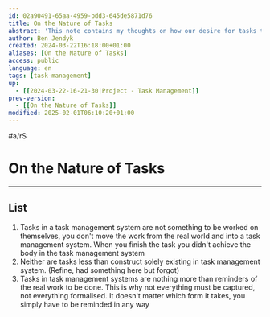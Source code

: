 ```yaml
---
id: 02a90491-65aa-4959-bdd3-645de5871d76
title: On the Nature of Tasks
abstract: 'This note contains my thoughts on how our desire for tasks to be trackable has lead to the abstraction of them in a way that distorts our perception of them away from the underlying "thing to do" to a clickable concept.'
author: Ben Jendyk
created: 2024-03-22T16:18:00+01:00
aliases: [On the Nature of Tasks]
access: public
language: en
tags: [task-management]
up:
  - [[2024-03-22-16-21-30|Project - Task Management]]
prev-version:
  - [[On the Nature of Tasks]]
modified: 2025-02-01T06:10:20+01:00
---
```


#a/rS

# On the Nature of Tasks

---

## List

1. Tasks in a task management system are not something to be worked on themselves, you don't move the work from the real world and into a task management system. When you finish the task you didn't achieve the body in the task management system
2. Neither are tasks less than construct solely existing in task management system. (Refine, had something here but forgot)
3. Tasks in task management systems are nothing more than reminders of the real work to be done. This is why not everything must be captured, not everything formalised. It doesn't matter which form it takes, you simply have to be reminded in any way
